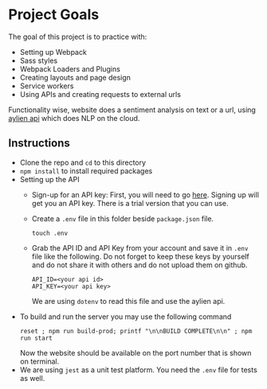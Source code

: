 # Project Goals

The goal of this project is to practice with:
- Setting up Webpack
- Sass styles
- Webpack Loaders and Plugins
- Creating layouts and page design
- Service workers
- Using APIs and creating requests to external urls

Functionality wise, website does a sentiment analysis on text or a url, using [aylien api](https://aylien.com/) which does NLP on the cloud.

## Instructions

* Clone the repo and `cd` to this directory
* `npm install` to install required packages
* Setting up the API
  * Sign-up for an API key: First, you will need to go [here](https://developer.aylien.com/signup). Signing up will get you an API key. There is a trial version that you can use.
  
  * Create a `.env` file in this folder beside `package.json` file.
    ```
    touch .env
    ```
  * Grab the API ID and API Key from your account and save it in `.env` file like the following. Do not forget to keep these keys by yourself and do not share it with others and do not upload them on github.
    ```
    API_ID=<your api id>
    API_KEY=<your api key>
    ```
    We are using `dotenv` to read this file and use the aylien api.
* To build and run the server you may use the following command
  ```
  reset ; npm run build-prod; printf "\n\nBUILD COMPLETE\n\n" ; npm run start
  ```
  Now the website should be available on the port number that is shown on terminal.
* We are using `jest` as a unit test platform. You need the `.env` file for tests as well.